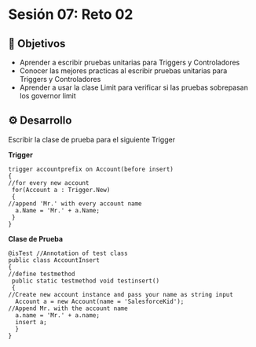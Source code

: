 
# Sesión 07: Reto 02

## :dart: Objetivos

- Aprender a escribir pruebas unitarias para Triggers y Controladores
- Conocer las mejores practicas al escribir pruebas unitarias para Triggers y Controladores
- Aprender a usar la clase Limit para verificar si las pruebas sobrepasan los governor limit

## ⚙ Desarrollo
Escribir la clase de prueba para el siguiente Trigger

<strong>Trigger</strong>

```
trigger accountprefix on Account(before insert)
{
//for every new account
 for(Account a : Trigger.New)
 {
//append 'Mr.' with every account name 
  a.Name = 'Mr.' + a.Name;
 }
}
```

<strong>Clase de Prueba</strong>

```
@isTest //Annotation of test class
public class AccountInsert
{
//define testmethod 
 public static testmethod void testinsert()
 {
//Create new account instance and pass your name as string input 
  Account a = new Account(name = 'SalesforceKid');
//Append Mr. with the account name
  a.name = 'Mr.' + a.name;
  insert a;
  }
} 
```


